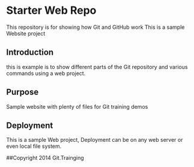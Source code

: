 # Starter Web Repo

This repository is for showing how Git and GitHub work
This is a sample Website project

## Introduction

this is example is to show different parts of the Git repository and various commands using a  web project.

## Purpose

Sample website with plenty of files for Git training demos

## Deployment

This is a sample Web project, Deployment can be on any web server or even local file system.

##Copyright
2014  Git.Trainging
